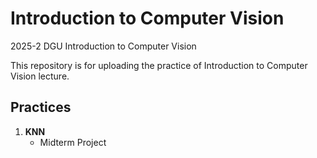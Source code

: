 # Introduction to Computer Vision

2025-2 DGU Introduction to Computer Vision

This repository is for uploading the practice of Introduction to Computer Vision lecture.


## Practices

1. **KNN**
   - Midterm Project
   

